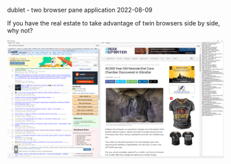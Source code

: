 dublet - two browser pane application 2022-08-09

If you have the real estate to take advantage of twin browsers side by side, why not?

![dublet screenshot](/images/dublet.png)
